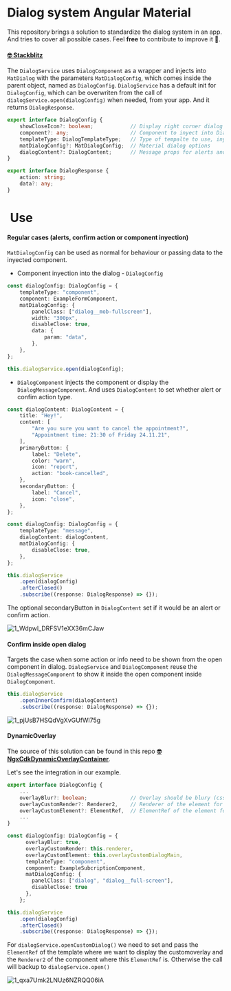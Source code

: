 # Dialog system Angular Material

This repository brings a solution to standardize the dialog system in an app. And tries to cover all possible cases. Feel **free** to contribute to improve it 🤙.

#### [🤓 Stackblitz](https://stackblitz.com/github/Bombaxo/dialog-system-angular "Stackblitz")


The `DialogService` uses `DialogComponent` as a wrapper and injects into `MatDialog` with the parameters  `MatDialogConfig`, which comes inside the parent object, named as `DialogConfig`. `DialogService` has a default init for `DialogConfig`, which can be overwriten from the call of `dialogService.open(dialogConfig)` when needed, from your app. And it returns `DialogResponse`.

```typescript
export interface DialogConfig {
    showCloseIcon?: boolean;            // Display right corner dialog close button
    component?: any;                    // Component to inyect into DialogComponent
    templateType: DialogTemplateType;   // Type of tempalte to use, inyected component or message
    matDialogConfig?: MatDialogConfig;  // Material dialog options
    dialogContent?: DialogContent;      // Message props for alerts and confirm dialogs
}

export interface DialogResponse {
    action: string;
    data?: any;
}
```
 

#  Use

#### Regular cases (alerts, confirm action or component inyection)

`MatDialogConfig` can be used as normal for behaviour or passing data to the inyected component.

* Component inyection into the dialog - `DialogConfig`

```typescript
const dialogConfig: DialogConfig = {
    templateType: "component",
    component: ExampleFormComponent,
    matDialogConfig: {
        panelClass: ["dialog__mob-fullscreen"],
        width: "300px",
        disableClose: true,
        data: {
            param: "data",
        },
    },
};

this.dialogService.open(dialogConfig);
```

* `DialogComponent` injects the component or display the `DialogMessageComponent`. And uses `DialogContent` to set whether alert or confim action type.

```typescript
const dialogContent: DialogContent = {
    title: "Hey!",
    content: [
        "Are you sure you want to cancel the appointment?",
        "Appointment time: 21:30 of Friday 24.11.21",
    ],
    primaryButton: {
        label: "Delete",
        color: "warn",
        icon: "report",
        action: "book-cancelled",
    },
    secondaryButton: {
        label: "Cancel",
        icon: "close",
    },
};

const dialogConfig: DialogConfig = {
    templateType: "message",
    dialogContent: dialogContent,
    matDialogConfig: {
        disableClose: true,
    },
};

this.dialogService
    .open(dialogConfig)
    .afterClosed()
    .subscribe((response: DialogResponse) => {});
```

The optional secondaryButton in `DialogContent` set if it would be an alert or confirm action.

![1_Wdpwl_DRFSV1eXX36mCJaw](https://user-images.githubusercontent.com/7047758/147968326-f99b7349-d198-4178-8df7-af9a6098a849.gif)


#### Confirm inside open dialog

Targets the case when some action or info need to be shown from the open component in dialog. `DialogService` and `DialogComponent` reuse the `DialogMessageComponent` to show it inside the open component inside `DialogComponent`.


```typescript
this.dialogService
    .openInnerConfirm(dialogContent)
    .subscribe((response: DialogResponse) => {});
```

![1_pjUsB7HSQdVgXvGUfWl75g](https://user-images.githubusercontent.com/7047758/147968554-b30141a8-18ef-47c3-a201-058faa9261f8.gif)



#### DynamicOverlay

The source of this solution can be found in this repo **[🤓 NgxCdkDynamicOverlayContainer](https://github.com/reppners/ngx-cdk-dynamic-overlay-container)**.

Let's see the integration in our example.


```typescript
export interface DialogConfig {
    ...
    overlayBlur?: boolean;              // Overlay should be blury (css selector)
    overlayCustomRender?: Renderer2,    // Renderer of the element for the targeted overlay
    overlayCustomElement?: ElementRef,  // ElementRef of the element for the targeted overlay
    ...
}
```

```typescript
const dialogConfig: DialogConfig = {
      overlayBlur: true,
      overlayCustomRender: this.renderer,
      overlayCustomElement: this.overlayCustomDialogMain,
      templateType: "component",
      component: ExampleSubcriptionComponent,
      matDialogConfig: {
        panelClass: ["dialog", "dialog__full-screen"],
        disableClose: true
      },
    };

this.dialogService
    .open(dialogConfig)
    .afterClosed()
    .subscribe((response: DialogResponse) => {});
```

For `dialogService.openCustomDialog()` we need to set and pass the `ElementRef` of the template where we want to display the customoverlay and the `Renderer2` of the component where this `ElementRef` is. Otherwise the call will backup to `dialogService.open()`

![1_qxa7Umk2LNUz6NZRQQ06iA](https://user-images.githubusercontent.com/7047758/147968627-bee8dd4e-edd8-4fcb-89fd-4613aabd375b.gif)


